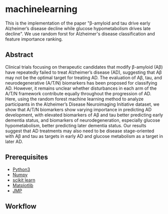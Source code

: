 # machinelearning
This is the implementation of the paper "β-amyloid and tau drive early Alzheimer’s disease decline while glucose hypometabolism drives late decline". We use random forst for Alzheimer's disease classification and feature importance ranking.
## Abstract
Clinical trials focusing on therapeutic candidates that modify β-amyloid (Aβ) have repeatedly failed to treat Alzheimer’s disease (AD), suggesting that Aβ may not be the optimal target for treating AD. The evaluation of Aβ, tau, and neurodegenerative (A/T/N) biomarkers has been proposed for classifying AD. However, it remains unclear whether disturbances in each arm of the A/T/N framework contribute equally throughout the progression of AD. Here, using the random forest machine learning method to analyze participants in the Alzheimer’s Disease Neuroimaging Initiative dataset, we show that A/T/N biomarkers show varying importance in predicting AD development, with elevated biomarkers of Aβ and tau better predicting early dementia status, and biomarkers of neurodegeneration, especially glucose hypometabolism, better predicting later dementia status. Our results suggest that AD treatments may also need to be disease stage-oriented with Aβ and tau as targets in early AD and glucose metabolism as a target in later AD.
## Prerequisites
- [Python3](https://www.python.org/)
- [Numpy](https://numpy.org/)
- [scikit learn](https://scikit-learn.org)
- [Matplotlib](https://matplotlib.org/)
- [JMP](https://www.jmp.com)
## Workflow
